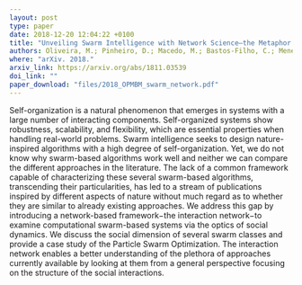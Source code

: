 ```yaml
---
layout: post
type: paper
date: 2018-12-20 12:04:22 +0100
title: "Unveiling Swarm Intelligence with Network Science—the Metaphor Explained"
authors: Oliveira, M.; Pinheiro, D.; Macedo, M.; Bastos-Filho, C.; Menezes, R.
where: "arXiv. 2018."
arxiv_link: https://arxiv.org/abs/1811.03539
doi_link: ""
paper_download: "files/2018_OPMBM_swarm_network.pdf"
---
```

Self-organization is a natural phenomenon that emerges in systems with a large number of interacting components. Self-organized systems show robustness, scalability, and flexibility, which are essential properties when handling real-world problems. Swarm intelligence seeks to design nature-inspired algorithms with a high degree of self-organization. Yet, we do not know why swarm-based algorithms work well and neither we can compare the different approaches in the literature. The lack of a common framework capable of characterizing these several swarm-based algorithms, transcending their particularities, has led to a stream of publications inspired by different aspects of nature without much regard as to whether they are similar to already existing approaches. We address this gap by introducing a network-based framework−the interaction network−to examine computational swarm-based systems via the optics of social dynamics. We discuss the social dimension of several swarm classes and provide a case study of the Particle Swarm Optimization. The interaction network enables a better understanding of the plethora of approaches currently available by looking at them from a general perspective focusing on the structure of the social interactions.
